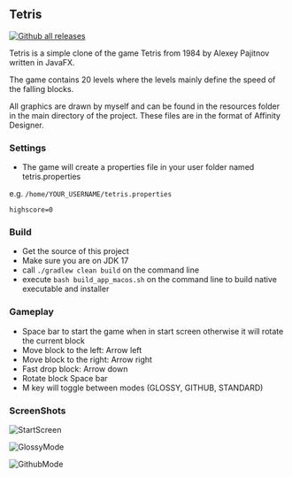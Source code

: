 ## Tetris

[![Github all releases](https://img.shields.io/github/downloads/HanSolo/tetris/total.svg)](https://GitHub.com/HanSolo/tetris/releases/)

Tetris is a simple clone of the game Tetris from 1984 by Alexey Pajitnov written in JavaFX.

The game contains 20 levels where the levels mainly define the speed of the falling blocks.

All graphics are drawn by myself and can be found in the resources folder
in the main directory of the project. These files are in the format of Affinity Designer.

### Settings
- The game will create a properties file in your user folder named tetris.properties

e.g. `/home/YOUR_USERNAME/tetris.properties`
```properties
highscore=0
```

### Build
- Get the source of this project
- Make sure you are on JDK 17
- call ```./gradlew clean build``` on the command line
- execute ````bash build_app_macos.sh```` on the command line to build native executable and installer

### Gameplay
- Space bar to start the game when in start screen otherwise it will rotate the current block
- Move block to the left: Arrow left
- Move block to the right: Arrow right
- Fast drop block: Arrow down
- Rotate block Space bar
- M key will toggle between modes (GLOSSY, GITHUB, STANDARD)


### ScreenShots

![StartScreen](https://i.ibb.co/71byD10/tetris-start-screen.png)

![GlossyMode](https://i.ibb.co/s3jrJPN/tetris-screen-shot.png)

![GithubMode](https://i.ibb.co/CJtKbcs/tetris-github-mode.png)